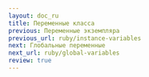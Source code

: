 ```yaml
---
layout: doc_ru
title: Переменные класса
previous: Переменные экземпляра
previous_url: ruby/instance-variables
next: Глобальные переменные
next_url: ruby/global-variables
review: true
---
```


